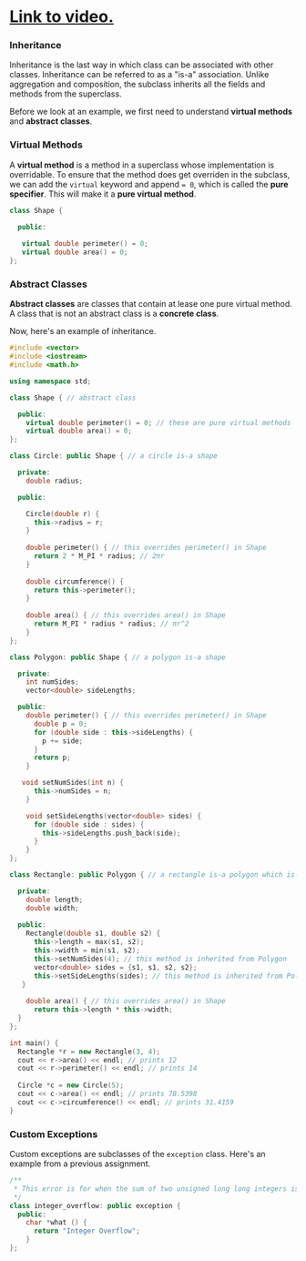 # [Link to video.](https://www.youtube.com/watch?v=t8gVv3l_yAY&list=PLVD25niNi0Blds9kjuux3nj9N9n5nBpMr)

### Inheritance

Inheritance is the last way in which class can be associated with other classes. Inheritance can be referred to as a "is-a" association. Unlike aggregation and composition, the subclass inherits all the fields and methods from the superclass.

Before we look at an example, we first need to understand **virtual methods** and **abstract classes**.

### Virtual Methods

A **virtual method** is a method in a superclass whose implementation is overridable. To ensure that the method does get overriden in the subclass, we can add the `virtual` keyword and append `= 0`, which is called the **pure specifier**. This will make it a **pure virtual method**.

```cpp
class Shape {

  public:
   
   virtual double perimeter() = 0;
   virtual double area() = 0;
};
```
### Abstract Classes

**Abstract classes** are classes that contain at lease one pure virtual method. A class that is not an abstract class is a **concrete class**. 

Now, here's an example of inheritance.

```cpp
#include <vector>
#include <iostream>
#include <math.h>

using namespace std;

class Shape { // abstract class

  public:
    virtual double perimeter() = 0; // these are pure virtual methods
    virtual double area() = 0;
};

class Circle: public Shape { // a circle is-a shape

  private:
    double radius;

  public:

    Circle(double r) {
      this->radius = r;
    }
   
    double perimeter() { // this overrides perimeter() in Shape
      return 2 * M_PI * radius; // 2πr
    }
  
    double circumference() {
      return this->perimeter();
    }
    
    double area() { // this overrides area() in Shape
      return M_PI * radius * radius; // πr^2
    }  
};

class Polygon: public Shape { // a polygon is-a shape

  private:
    int numSides;
    vector<double> sideLengths;

  public:
    double perimeter() { // this overrides perimeter() in Shape
      double p = 0;
      for (double side : this->sideLengths) {
        p += side;
      }
      return p;
    }

   void setNumSides(int n) {
      this->numSides = n;
    }

    void setSideLengths(vector<double> sides) {
      for (double side : sides) {
        this->sideLengths.push_back(side);
      }
    }
};

class Rectangle: public Polygon { // a rectangle is-a polygon which is-a shape

  private:
    double length;
    double width;
    
  public:
    Rectangle(double s1, double s2) {
      this->length = max(s1, s2);
      this->width = min(s1, s2);
      this->setNumSides(4); // this method is inherited from Polygon
      vector<double> sides = {s1, s1, s2, s2};
      this->setSideLengths(sides); // this method is inherited from Polygon 
   }
    
    double area() { // this overrides area() in Shape
      return this->length * this->width;
  }  
};

int main() {
  Rectangle *r = new Rectangle(3, 4);
  cout << r->area() << endl; // prints 12
  cout << r->perimeter() << endl; // prints 14
  
  Circle *c = new Circle(5);
  cout << c->area() << endl; // prints 78.5398
  cout << c->circumference() << endl; // prints 31.4159
}
```

### Custom Exceptions

Custom exceptions are subclasses of the `exception` class. Here's an example from a previous assignment.

```cpp
/**
 * This error is for when the sum of two unsigned long long integers is greater than ULLONG_MAX.
 */
class integer_overflow: public exception {
  public:
    char *what () {
      return "Integer Overflow";
    }
};
```
